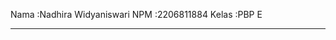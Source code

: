 Nama    :Nadhira Widyaniswari
NPM     :2206811884
Kelas   :PBP E

------------------------------------------------------------------------------------------
